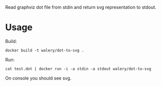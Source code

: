 Read graphviz dot file from stdin and return svg representation to stdout.

# Usage

Build:

    docker build -t walery/dot-to-svg .

Run:

    cat test.dot | docker run -i -a stdin -a stdout walery/dot-to-svg 

On console you should see svg.

